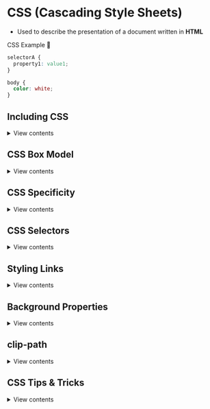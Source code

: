 # CSS (Cascading Style Sheets)

- Used to describe the presentation of a document written in **HTML**

CSS Example 🧮

```css
selectorA {
  property1: value1;
}

body {
  color: white;
}
```

## Including CSS

<details>
<summary>View contents</summary>

External Style Sheet

```html
<link href="stylesheet" href="file.css" />
```

Embedded Styles

```html
<style>
  body {
    background-color: gray;
  }
</style>
```

Inline Styles

```html
<p style="color:black">Lorem ipsum</p>
```

</details>

## CSS Box Model

<details>
<summary>View contents</summary>

> The CSS box model refers to how HTML elements are modeled in browser engines and how the dimensions of those HTML elements are derived from CSS properties.

<img src="https://upload.wikimedia.org/wikipedia/commons/7/7a/Boxmodell-detail.png" alt="the box model" />
  
```css
/********************** CONTENT *************************
The box that contains the actual element content like text, 
image, icon, gif, video,... */

tag_name {
height: 90px;
width: 200px;
}

/\***\*\*\*\*\***\*\*\***\*\*\*\*\*** PADDING \***\*\*\*\*\*\*\***\*\***\*\*\*\*\*\*\***
Distance between the content and the border. The background color,
of the element will never affect this space. But you can see this by
contrasting with the background color of the parent element that
contains your element\*/

tag_name {
padding-top: 50px;
padding-right: 30px;
padding-bottom: 50px;
padding-left: 80px;
}

/_OR: _/

tag*name {
padding: 25px 50px 75px 100px; /* top; right; bottom; left \_/
}

tag*name {
padding: 25px 50px 75px; /\* top; right*&\_left; bottom \*/
}

tag*name {
padding: 25px 50px; /\* top*&_bottom; right_&\_left \*/
}

tag*name {
padding: 25px; /\* top*&_bottom_&_right_&\_left \*/
}

/\***\*\*\*\*\***\*\*\***\*\*\*\*\*** BORDER \***\*\*\*\*\*\*\***\*\***\*\*\*\*\*\*\***
You can define a frame for your element's box. You can
only see the border, after you define a style for that
property \*/

tag*name {
border-width: 5px 70px 10px 28px; /* or border-bottom-width: 10px; ... _/
border-color: blue; /_ or border-top-color: #b52e2e; ... _/
border-style: dotted; /_ or dashed, or solid, or ... _/
border-radius: 70% /_ making the corners more rounded \_/
}

/_OR: _/

tag*name {
border: 5px solid red; /* all*widths; style; color */
}

tag*name {
border-left: 6px dotted green; /* width; style; color _/
border-top: 34px groove yellow; /_ width; style; color \_/
}

/\***\*\*\*\*\***\*\*\***\*\*\*\*\*** OUTLINE \***\*\*\*\*\*\*\***\*\***\*\*\*\*\*\*\***
It's a line that's drawn around your html element, but
contrary to the border, the dimensions of the outline
aren't taken into account. It's drawn around elements,
outside the borders, to make the element "stand out" \*/

tag*name {
outline-width: thin; /* or medium; thick; outline-width: 4px; ... _/
outline-color: blue; /_ or #b52e2e; invert; ... _/
outline-style: dotted; /_ or dashed, or solid, or ... _/
outline-offset: /_ making the corners more rounded \_/
}

/_OR: _/

tag_name {
outline: dashed;  
}

tag_name {
outline: dotted red;
}

tag*name {
outline: 5px solid yellow; /* all*widths; style; color */
}

tag_name {
outline: thick ridge pink;
}

/\***\*\*\*\*\***\*\*\***\*\*\*\*\*** MARGIN \***\*\*\*\*\*\*\***\*\***\*\*\*\*\*\*\***
This is the distance that separates an html element,
from the other elements around it. The background color,
of the element will never afect this space, because the
margin doesn't have background color. The margin is an
invisible border or space between two objects \*/

tag_name {
margin-top: 100px;
margin-bottom: 100px;
margin-right: 150px;
margin-left: 80px;
}

/_OR: _/

tag*name {
margin: 25px 50px 75px 100px; /* top; right; bottom; left \_/
}

tag*name {
margin: 25px 50px 75px; /\* top; right*&\_left; bottom \*/
}

tag*name {
margin: 25px 50px; /\* top*&_bottom; right_&\_left \*/
}

tag*name {
margin: 25px; /\* top*&_bottom_&_right_&\_left \*/
}

````

</details>

## CSS Specificity

<details>
<summary>View contents</summary>

> Specificity is a weight that is applied to a given CSS declaration, determined by the number of each selector type in the matching selector. When multiple declarations have equal specificity, the last declaration found in the CSS is applied to the element. Specificity only applies when the same element is targeted by multiple declarations. As per CSS rules, directly targeted elements will always take precedence over rules which an element inherits from its ancestor. - [MDN docs](https://developer.mozilla.org/en-US/docs/Web/CSS/Specificity)

The higher the specificity, the more difficult to override the rule.

#### Specificity Hierarchy

1. **Inline styles** - `<h1 style="color: #ffffff;">`
2. **IDs** - #id-name
3. **Classes, attributes and pseudo-classes** - .className, [attributes] and pseudo-classes such as :hover, :focus etc.
4. **Elements and pseudo-elements** - h1, div, :before and :after.
5. **Universal selector `(*)`** - applies to all elements (zero specificity)

</details>

## CSS Selectors

<details>
<summary>View contents</summary>

1. Universal selector `(*)` - it applies to all elements universally

```css
*,
*::before,
*::after {
  box-sizing: border-box;
}
````

all elements to include padding and borders in the box model calculation instead of adding those widths to any defined dimensions.
  
```css
/* Advanced selectors */
h2 + p  /*every paragraph that is after "h2" */
textarea ~ button /*every button that is aftrer textarea with same parent (<form> is the same parent in this example)*/
ul > li /*every signle "li" inside of the "ul"*/
ul li /*every "li" that goes up to "ul"*/

/* Attribute selectors */
p[class="review"] /*all of paragraphs with review class on them*/
img[href^="../my code guide/"] /*every image that starts with that addres (replacing "=" with"^=")*/
img[href$="../my code guide/"] /* its end with this attribute*/
img[href*="../my code guide/"] /*if its contain anywhere*/
h1[class~="site-header"] /*only works with white space seperator*/
h1[class|="subtitle"] /*selects ones that start with "subtitle" or "subtitle" and "-" in following*/

```

</details>
  
## Styling Links
  
<details>
<summary>View contents</summary>
  
```html
  <a href="https://www.google.com">google</a>
```
  
```css
/* css order should be this way */
a::link {}
a::visited {}
a::hover {}
a::focuse {}
a::active {}
```
  
</details>

## Background Properties

<details>
<summary>View contents</summary>

```css
.hero-image {
  background-image: url('img.jpg'); /* The image used */
  /* background-image: linear-gradient(to right bottom, #7ed56f, #28b485), url(hero.jpg); */
  background-color: #cccccc; /* Used if the image is unavailable */
  height: 500px; /* You must set a specified height */
  background-position: center; /* Center the image */
  background-repeat: no-repeat; /* Do not repeat the image */
  background-size: cover; /* Resize the background image to cover the entire container */
}
```

</details>

## clip-path

<details>
<summary>View contents</summary>

The clip-path property in CSS allows you to specify a specific region of an element to display, with the rest being hidden (or “clipped”) away.

```css
.clip-me {
  /* Example: clip away the element from the top, right, bottom, and left edges */
  clip-path: inset(10px 20px 30px 40px); /* or "none" */

  /* Example: clip element into a Triangle */
  clip-path: polygon(50% 0%, 100% 100%, 0 100%);
}
```

[CSS clip-path maker](https://bennettfeely.com/clippy/)

</details>

## CSS Tips & Tricks

<details>
<summary>View contents</summary>

#### 1. [Centering in CSS: A Complete Guide](https://css-tricks.com/centering-css-complete-guide/)

#### 2. Styling Button

```html
<button class="btn">button 1</button> <a class="btn" href="#">button</a>
```

```scss
.btn {
  &,
  &:link,
  &:visited {
    border: none; /* for button */
    text-decoration: none; /* for link */
    cursor: pointer;
    display: inline-block;

    text-transform: uppercase;
    padding: 1.5rem 4rem;
    border-radius: 10rem;
    transition: all 0.2s;
    font-size: 16px;
  }

  &:hover {
    transform: translateY(-3px);
    box-shadow: 0 1rem 2rem rgba(#000, 0.2);

    &::after {
      transform: scaleX(1.4) scaleY(1.6);
      opacity: 0;
    }
  }

  &:active,
  &:focus {
    outline: none;
    transform: translateY(-1px);
    box-shadow: 0 0.5rem 1rem rgba(#000, 0.2);
  }
}
```

</details>
